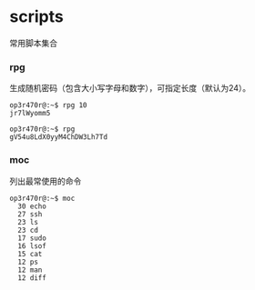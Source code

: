 # scripts
常用脚本集合

### rpg

生成随机密码（包含大小写字母和数字），可指定长度（默认为24）。

```console
op3r470r@:~$ rpg 10
jr7lWyomm5

op3r470r@:~$ rpg
gV54u8LdX0yyM4ChDW3Lh7Td
```



### moc

列出最常使用的命令

```console
op3r470r@:~$ moc
  30 echo
  27 ssh
  23 ls
  23 cd
  17 sudo
  16 lsof
  15 cat
  12 ps
  12 man
  12 diff
```

